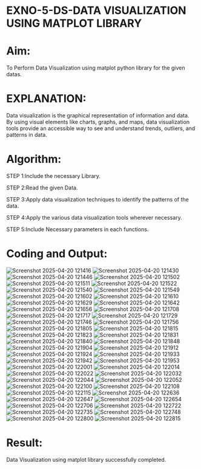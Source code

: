 # EXNO-5-DS-DATA VISUALIZATION USING MATPLOT LIBRARY

# Aim:
  To Perform Data Visualization using matplot python library for the given datas.

# EXPLANATION:
Data visualization is the graphical representation of information and data. By using visual elements like charts, graphs, and maps, data visualization tools provide an accessible way to see and understand trends, outliers, and patterns in data.

# Algorithm:
STEP 1:Include the necessary Library.

STEP 2:Read the given Data.

STEP 3:Apply data visualization techniques to identify the patterns of the data.

STEP 4:Apply the various data visualization tools wherever necessary.

STEP 5:Include Necessary parameters in each functions.

# Coding and Output:
![Screenshot 2025-04-20 121416](https://github.com/user-attachments/assets/7b6d073d-1a21-48ca-85e3-5a9353418a87)
![Screenshot 2025-04-20 121430](https://github.com/user-attachments/assets/e2ffaf2f-7694-4f76-8195-984fc2eb7a1c)
![Screenshot 2025-04-20 121446](https://github.com/user-attachments/assets/22d5b9f9-c3ef-4cce-a8ca-3b21072ed553)
![Screenshot 2025-04-20 121502](https://github.com/user-attachments/assets/af18a21a-89f1-44f0-a3a5-516bb5c27538)
![Screenshot 2025-04-20 121511](https://github.com/user-attachments/assets/771d0259-502b-4848-9e30-62bec2a62e25)
![Screenshot 2025-04-20 121522](https://github.com/user-attachments/assets/2692961a-9b99-41cb-a696-474a9f0d0d7b)
![Screenshot 2025-04-20 121540](https://github.com/user-attachments/assets/4634dabc-669e-44c0-8f2f-d78e03494352)
![Screenshot 2025-04-20 121549](https://github.com/user-attachments/assets/5258714c-18a9-4f80-8b79-060eebdad84b)
![Screenshot 2025-04-20 121602](https://github.com/user-attachments/assets/66c7e515-ca14-4106-995e-8ece38d52a2c)
![Screenshot 2025-04-20 121610](https://github.com/user-attachments/assets/8abeed81-1eda-4fa0-a2e7-a9a7a9634ba7)
![Screenshot 2025-04-20 121629](https://github.com/user-attachments/assets/4af1df4f-7060-43e5-8bf9-55f6c94f2654)
![Screenshot 2025-04-20 121642](https://github.com/user-attachments/assets/7ccbc436-e534-45d4-96b9-9c1599350a01)
![Screenshot 2025-04-20 121656](https://github.com/user-attachments/assets/37f0d987-9b51-4221-9c4a-00d2bbf4604b)
![Screenshot 2025-04-20 121708](https://github.com/user-attachments/assets/4c9779d6-f24a-474b-9c97-bd0a219fee90)
![Screenshot 2025-04-20 121717](https://github.com/user-attachments/assets/d2a73ff2-fea4-4bbc-be4b-177fd41a5afa)
![Screenshot 2025-04-20 121729](https://github.com/user-attachments/assets/db32eeff-6fb0-49ff-aaf5-0a326cf518be)
![Screenshot 2025-04-20 121746](https://github.com/user-attachments/assets/701169f0-329a-4f31-8b26-9288bb1da5dd)
![Screenshot 2025-04-20 121756](https://github.com/user-attachments/assets/816d35fb-20bf-4d26-9a4c-8557f3e1cc7f)
![Screenshot 2025-04-20 121805](https://github.com/user-attachments/assets/b8acf634-62dd-42c1-8bb9-c83307c02905)
![Screenshot 2025-04-20 121815](https://github.com/user-attachments/assets/0003de2c-e11f-48f5-b66b-1cbd8fcfc949)
![Screenshot 2025-04-20 121823](https://github.com/user-attachments/assets/2632bfe7-5226-4558-930b-bd0688cf54a5)
![Screenshot 2025-04-20 121831](https://github.com/user-attachments/assets/10691fc8-457f-41fe-a96a-2d5527bf650f)
![Screenshot 2025-04-20 121840](https://github.com/user-attachments/assets/4a2c970a-d738-4de0-8303-98826ccadeb6)
![Screenshot 2025-04-20 121848](https://github.com/user-attachments/assets/496b214b-8033-47d9-b341-8eaf50e02b58)
![Screenshot 2025-04-20 121904](https://github.com/user-attachments/assets/dee57103-1ce9-4a0d-9285-c0c2de349da7)
![Screenshot 2025-04-20 121912](https://github.com/user-attachments/assets/52537ab7-fa62-4984-bbf6-9aa633f1494d)
![Screenshot 2025-04-20 121924](https://github.com/user-attachments/assets/e07718d6-2e93-45db-b092-ef02804ee8f0)
![Screenshot 2025-04-20 121933](https://github.com/user-attachments/assets/f01fcd97-6fd1-49aa-9e16-5b33c49c9e03)
![Screenshot 2025-04-20 121942](https://github.com/user-attachments/assets/d14ff071-4d29-4879-a2db-2389e48d0c12)
![Screenshot 2025-04-20 121953](https://github.com/user-attachments/assets/5b4999c8-2922-47c5-824a-4feb5abbdde5)
![Screenshot 2025-04-20 122001](https://github.com/user-attachments/assets/8f88f7ee-9578-4d9f-92a2-ac0d5fd3399c)
![Screenshot 2025-04-20 122014](https://github.com/user-attachments/assets/286c2aad-1c62-4a0b-9c23-303218bd8545)
![Screenshot 2025-04-20 122022](https://github.com/user-attachments/assets/92069468-aaeb-4722-85d2-74bb0fbfab7f)
![Screenshot 2025-04-20 122032](https://github.com/user-attachments/assets/64eaf7e9-c6ff-40ce-a444-45a3893258d0)
![Screenshot 2025-04-20 122044](https://github.com/user-attachments/assets/a147c73a-129c-44f9-8d06-40308aa1d4de)
![Screenshot 2025-04-20 122052](https://github.com/user-attachments/assets/f1439f75-5dc4-4d7e-8e78-1bc83cd1a882)
![Screenshot 2025-04-20 122100](https://github.com/user-attachments/assets/5bf31013-5738-41b6-93d7-7181e9020334)
![Screenshot 2025-04-20 122108](https://github.com/user-attachments/assets/6dbe8c9b-8d2a-4755-ac1b-18067cbada50)
![Screenshot 2025-04-20 122115](https://github.com/user-attachments/assets/74cca8df-64fa-4e3f-8567-adf30e5c62f2)
![Screenshot 2025-04-20 122636](https://github.com/user-attachments/assets/04805155-1b00-4118-a41c-be1dd7cb1c88)
![Screenshot 2025-04-20 122647](https://github.com/user-attachments/assets/60d37edc-b9af-472d-9ed9-f1fb6a696414)
![Screenshot 2025-04-20 122654](https://github.com/user-attachments/assets/06000548-6179-4089-8b81-a6f3634c90d1)
![Screenshot 2025-04-20 122706](https://github.com/user-attachments/assets/a98dbe85-2ea5-4acd-9476-f638279e4b4a)
![Screenshot 2025-04-20 122722](https://github.com/user-attachments/assets/020b131b-01e8-4186-a9a1-c77bde8f7612)
![Screenshot 2025-04-20 122735](https://github.com/user-attachments/assets/0ea7a604-95af-4545-ad07-a50b75af42e8)
![Screenshot 2025-04-20 122748](https://github.com/user-attachments/assets/86e1f540-3053-41e2-b5a8-850ecc6a94e7)
![Screenshot 2025-04-20 122800](https://github.com/user-attachments/assets/1cc7892d-b172-4442-a32a-331d532b823f)
![Screenshot 2025-04-20 122815](https://github.com/user-attachments/assets/da525bf6-4f71-4b2c-a609-d79290013985)

# Result:
Data Visualization using matplot library successfully completed.                    
